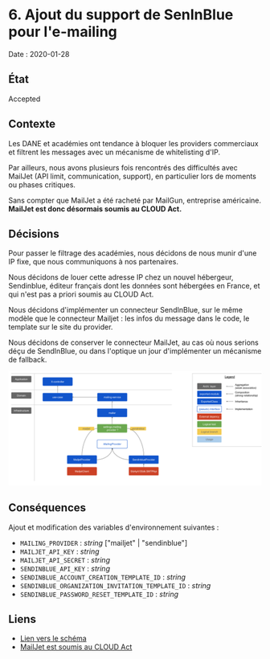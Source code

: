 # 6. Ajout du support de SenInBlue pour l'e-mailing

Date : 2020-01-28

## État

Accepted

## Contexte

Les DANE et académies ont tendance à bloquer les providers commerciaux et filtrent les messages avec un mécanisme de whitelisting d'IP.

Par ailleurs, nous avons plusieurs fois rencontrés des difficultés avec MailJet (API limit, communication, support), en particulier lors de moments ou phases critiques.

Sans compter que MailJet a été racheté par MailGun, entreprise américaine. **MailJet est donc désormais soumis au CLOUD Act.**

## Décisions

Pour passer le filtrage des académies, nous décidons de nous munir d'une IP fixe, que nous communiquons à nos partenaires.

Nous décidons de louer cette adresse IP chez un nouvel hébergeur, Sendinblue, éditeur français dont les données sont hébergées en France, et qui n'est pas a priori soumis au CLOUD Act.

Nous décidons d'implémenter un connecteur SendInBlue, sur le même modèle que le connecteur Mailjet : les infos du message dans le code, le template sur le site du provider.

Nous décidons de conserver le connecteur MailJet, au cas où nous serions déçu de SendInBlue, ou dans l'optique un jour d'implémenter un mécanisme de fallback.

![Mailing system design](../assets/mailing-system-design.png)


## Conséquences

Ajout et modification des variables d'environnement suivantes :
- `MAILING_PROVIDER` : _string_ ["mailjet" | "sendinblue"]
- `MAILJET_API_KEY` : _string_
- `MAILJET_API_SECRET` : _string_
- `SENDINBLUE_API_KEY` : _string_ 
- `SENDINBLUE_ACCOUNT_CREATION_TEMPLATE_ID` : _string_
- `SENDINBLUE_ORGANIZATION_INVITATION_TEMPLATE_ID` : _string_
- `SENDINBLUE_PASSWORD_RESET_TEMPLATE_ID` : _string_


## Liens

- [Lien vers le schéma](https://docs.google.com/drawings/d/1JAsGp_B2lmQYJij8Iz7WvcIygalCgaGgRfjzREHGK8M/edit?usp=sharing)
- [MailJet est soumis au CLOUD Act](https://www.mailjet.com/blog/news/security-privacy-email/#cloud)
